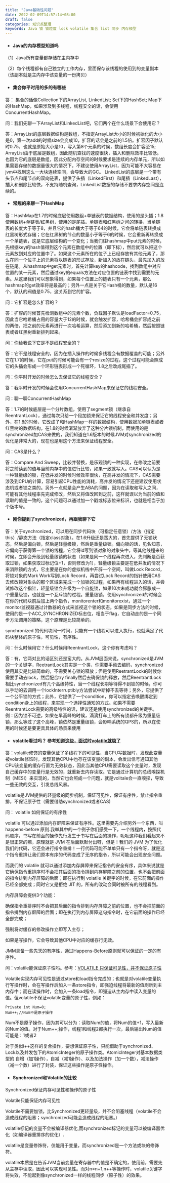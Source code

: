 ```yaml
---
title: "Java基础性问题"
date: 2022-02-09T14:57:14+08:00
draft: false
categories: 知识点整理
keywords: Java 锁 锁粒度 lock volatile 集合 list 同步 内存模型
---
```


+ #### Java的内存模型知道吗

 （1）Java所有变量都存储在主内存中

 （2）每个线程都有自己独立的工作内存，里面保存该线程的使用到的变量副本（该副本就是主内存中该变量的一份拷贝）

+ #### 集合你平时用的多的有哪些

答： 集合的话像Collection下的ArrayList, LinkedList; Set下的HashSet; Map下的HashMap，如果涉及到多线程，线程安全的话，会使用ConcurrentHashMap。

问：我们先聊一下ArrayList和LinkedList吧，它们两个在什么场景下会使用它？

答：ArrayList的底层数据结构是数组，不指定ArrayList大小的时候初始化的大小是0，第一次add的时候size会变成10，扩容的话会是之前的1.5倍。扩容因子默认时0.75，也就是原始大小是10，写入第8个元素的时候，数组长度会扩容至15; ArrayList由于底层是数组，因此随机查找的速度很快，插入和删除效率比较低。也因为它的底层是数组，因此分配内存空间的时候要求是连续的内存单元，所以如果需要存储的数据量很大的情况下，不建议使用ArrayList，因为可能不大容易在jvm中找到这么一大块连续空间，会导致大的GC。 LinkedList的底层是一个带有头节点和尾节点的双向链表，提供了头插（LinkedFirst）和尾插（LinkedLast），插入和删除比较快，不支持随机查询，LinkedList数据的存储不要求内存空间是连续的。

+ #### 常规的来聊一下HashMap

答：HashMap在1.7的时候底层使用数组+单链表的数据结构，使用的是头插；1.8使用数组+单链表/红黑树，使用的是尾插。单链表和红黑树之间的转换，当单链表的长度大于等于8，并且它的hash桶大于等于64的时候，它会将单链表转换成红黑树形式存储；它在红黑树的节点的数量小于等于6的时候，它会重新再转换成一个单链表，这是它底层结构的一个变化；当我们往hashmap中put元素的时候，先根据key的hash值得到这个元素在数组中的位置（即下标），然后就可以把这个元素放到对应的位置中了。如果这个元素所在的位子上已经存放有其他元素了，那么在同一个位子上的元素将以链表的形式存放，新加入的放在链头，最先加入的放在链尾。从hashmap中get元素时，首先计算key的hashcode，找到数组中对应位置的某一元素，然后通过key的equals方法在对应位置的链表中找到需要的元素。从这里我们可以想象得到，如果每个位置上的链表只有一个元素，那么hashmap的get效率将是最高的；另外一点是关于它Hash桶的数量，默认是16个，默认的阀值是0.75，这关系到它的扩容。

问：它扩容是怎么扩容的？

答：扩容的时候首先检测数组中的元素个数，负载因子默认是loadFactor=0.75，因此当它哈希桶占用的容量大于12的时候，就会触发扩容，哈希桶会扩容成之前的两倍，把之前的元素再进行一次哈希运算，然后添加到新的哈希桶，然后按照链表或者红黑树重新排列起来。

问：你给我说下它是不是线程安全的？

答：它不是线程安全的，因为在插入操作的时候多线程会有数据覆盖的可能；另外它在1.7的时候，它在put的时候可能会有一个resize的过程，这个过程可能会照成它的头插会形成一个环形链表形成一个死循环，1.8之后改成尾插了。

问：你平时开发的时候怎么去保证它的线程安全？

答：我平时开发的时候会使用ConcurrentHashMap来保证它的线程安全。

问：聊一聊ConcurrentHashMap


答：1.7的时候底层是一个分片数组，使用了segment锁（继承自ReentrantLock），通过每次只给一个段加锁来保证它的线程安全和并发度；另外，在1.8的时候，它改成了和HashMap一样的数据结构，使用数据加单链表或者红黑树的数据结构，在1.8的时候渐渐放弃了这种分片锁机制，而使用的是synchronized加CAS来做的，我们知道在1.6版本的时候JVM对synchronized的优化是非常大的，现在也是用这个方法来保证线程安全。


问：CAS是什么？

答：Compare And Sweep，比较并替换，是乐观锁的一种实现，在修改之前要将之前读到的值与当前内存中的值进行比较，如果一致就写入。CAS可以认为是一种轻量级的锁，在低并发的时候时候效率很快，在高并发的情况下，CAS需要涉及到CPU的计算，容易引起CPU性能的消耗，高并发的情况下还是建议使用状态机或者锁之类的。另外一点就是会产生ABA的问题，因为在读取和写入之间，可能有其他线程率先完成修改，然后又将值改回到之前，这样就误以为当前的值和读取的值是一致的，这个问题可以通过加一个戳或标志位来标识，也就是相当于加个版本号。

+ #### 刚你提到了synchronized，再跟我聊下它

答：关于synchronized，可以用在同步代码块（可指定任意锁）/方法（指定this）/静态方法（指定class对象）。在1.6升级还是蛮大的，首先提供了无锁状态，然后是偏向锁，然后是轻量级锁，然后是重量级锁。偏向锁的话，见名知意，它偏向于获得第一个锁的线程，它会将id写到锁对象的对象头中，等其他线程来的时候，立即会升级到轻量级锁的状态（如果是同一个线程再次进入，先判断是否获取过锁，如果获取过标记位+1，否则修改为1），轻量级锁主要是在低并发的情况下来消除锁的方式，它主要是在你的虚拟机栈中开辟一个空间，叫做Lock Record，将锁对象的Mark Work写到Lock Record，再尝试Lock Record的指针使用CAS去修改锁对象头的那个区域来完成一个加锁的过程，如果再有线程进入的话，并尝试修改这个指针，轻量级锁会升级为一个自旋锁，如果10次未成功就会膨胀成一个重量级锁，也就是一个互斥锁的过程。重量级锁，使用synchronized的时候会在你的代码块前后加上两个指令，monitorenter和monitorexist，通过一个monitor监视器通过计数器的方式来监视这个锁的状态。如果是同步方法的时候，使用的是一个ACC_SYNCHRONIZED标志位，相当于flag，它自动走的是一个同步方法调用的策略，这个原理是比较简单的。

synchronized 的代码块同一时间，只能有一个线程可以进入执行，也就满足了代码块整体的原子性，可见性，有序性。

问：什么时候用它？什么时候用ReentrantLock，这个你有考虑吗？

答：有，它两对比的话区别还是蛮大的。从JVM层面来说，synchronized是JVM的一个关键字，ReetrantLock其实是一个类，你需要手动去编码，synchronized使用其实是比较简单的，不需要关心锁的释放；但是使用ReetrantLock的时候你需要手动去lock，然后配合try finally然后去确保锁的释放，然后ReentrantLock相比synchronized有几个高级特性，当一个线程长期等待得不到锁的时候，你可以手动的去调用一个lockInterruptibly方法尝试中断掉不去等待；另外，它提供了一个公平锁的方式；此外，它提供了一个condition，你可以指定去唤醒绑定到condition身上的线程，来实现一个选择性通知的方式。如果不需要ReentrantLock需要的高级特性的话，建议还是使用synchronized的关键字。 例：因为锁不可逆，如果在早高峰的时候，滴滴打车上的所有锁都升级为重量级锁，那么等过了这个高峰，锁依然是重量级锁，会影响系统的QPS的，所以在使用的时候还是要更具具体的场景来使用

+ #### volatile看过吗？ 参考[知道这些，面试时volatile就稳了](https://segmentfault.com/a/1190000022949468)

答：volatile修饰的变量保证了多线程下的可见性，当CPU写数据时，发现此变量被volatile修饰时，发现其他CPU中也存在该变量的副本，会发出信号通知其他CPU该变量的缓存行置为无效状态，因此当其他CPU需要读取这个变量时，发现自己缓存中的变量行是无效的，就重新去内存读取。它是通过计算机的总线嗅探机制（MESI）来实现的，当然它也会照成一个问题，就是volitale会一直嗅探，导致一些无效的交互，引发总线风暴。

volatile是JVM提供的轻量级的同步机制。保证可见性，保证有序性，禁止指令重排，不保证原子性（需要借助synchronized或者CAS)

问： volatile 如何保证的有序性

volatile 可以通过添加内存屏障来保证有序性。这里需要先介绍另外一个东西，叫 happens-before 原则.我举其中的一个例子你们感受一下，一个线程内，按照代码顺序，书写在前面的操作先行发生于书写在后面的操作，呃呃这种我们看起来不是很正常的嘛，原理就是 JVM 在后面默默付出呀，但是！我们的 JVM 为了优化我们的代码，它还会进行指令重排！一行代码可能不单单只有一个指令呀，就是这个指令重排让我们原本有序的代码变成了无序的指令，所以可能会出现安全问题。

而我们的 volatile 就可以通过添加内存屏障来保证指令的安全有序，具体来说就是它确保指令重排序时不会把其后面的指令排到内存屏障之前的位置，也不会把前面的指令排到内存屏障的后面；即在执行到 volatile 关键字的时候，在它前面的操作已经全部完成；同时它又是拒绝 JIT 的，所有的改动会同时被所有的线程看到。

内存屏障会提供3个功能：

确保指令重排序时不会把其后面的指令排到内存屏障之前的位置，也不会把前面的指令排到内存屏障的后面；即在执行到内存屏障这句指令时，在它前面的操作已经全部完成；

强制将对缓存的修改操作立即写入主存；

如果是写操作，它会导致其他CPU中对应的缓存行无效。

JMM具备一些先天的有序性，通过Happens-Before原则就可以保证的一定的有序性。

问：volatile能保证原子性吗。参考：[VOLATILE 只保证可见性，并不保证原子性](https://blog.csdn.net/buyaoshuohua1/article/details/95768139)

Volatile实现内存可见性是通过store和load指令完成的；也就是对volatile变量执行写操作时，会在写操作后加入一条store指令，即强迫线程将最新的值刷新到主内存中；而在读操作时，会加入一条load指令，即强迫从主内存中读入变量的值。但volatile不保证volatile变量的原子性，例如：

```
Private int Num=0;
Num++;//Num不是原子操作
```

Num不是原子操作，因为其可以分为：读取Num的值，将Num的值+1，写入最新的Num的值。对于Num++;操作，线程1和线程2都执行一次，最后输出Num的值可能是：1或者2

对于类似i++这样的复合操作，要想保证原子性，只能借助于synchronized、Lock以及并发包下的AtomicInteger的原子操作类。AtomicInteger对基本数据类型的 自增（加1操作），自减（减1操作）、以及加法操作（加一个数），减法操作（减一个数）进行了封装，保证这些操作是原子性操作。

+ #### Synchronized和Volatile的比较

Synchronized保证内存可见性和操作的原子性

Volatile只能保证内存可见性

Volatile不需要加锁，比Synchronized更轻量级，并不会阻塞线程（volatile不会造成线程的阻塞；synchronized可能会造成线程的阻塞。）

volatile标记的变量不会被编译器优化,而synchronized标记的变量可以被编译器优化（如编译器重排序的优化）.

volatile是变量修饰符，仅能用于变量，而synchronized是一个方法或块的修饰符。

volatile本质是在告诉JVM当前变量在寄存器中的值是不确定的，使用前，需要先从主存中读取，因此可以实现可见性。而对n=n+1,n++等操作时，volatile关键字将失效，不能起到像synchronized一样的线程同步（原子性）的效果。